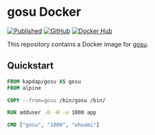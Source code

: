 # gosu Docker

[![Published](https://github.com/kapdap/docker-gosu/actions/workflows/publish.yaml/badge.svg)](https://github.com/kapdap/docker-gosu/actions/workflows/publish.yaml)
[![GitHub](https://img.shields.io/badge/GitHub-grey)](https://github.com/kapdap/docker-gosu)
[![Docker Hub](https://img.shields.io/badge/Docker_Hub-blue)](https://hub.docker.com/r/kapdap/gosu)

This repository contains a Docker image for [gosu](https://github.com/tianon/gosu).

## Quickstart

```dockerfile
FROM kapdap/gosu AS gosu
FROM alpine

COPY --from=gosu /bin/gosu /bin/

RUN adduser -D -H -u 1000 app

CMD ["gosu", "1000", "whoami"]
```